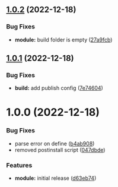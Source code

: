 ## [1.0.2](https://github.com/sws2apps/vite-plugin-package-version/compare/v1.0.1...v1.0.2) (2022-12-18)


### Bug Fixes

* **module:** build folder is empty ([27a9fcb](https://github.com/sws2apps/vite-plugin-package-version/commit/27a9fcb29870705927e776c7de414223125b206c))

## [1.0.1](https://github.com/sws2apps/vite-plugin-package-version/compare/v1.0.0...v1.0.1) (2022-12-18)


### Bug Fixes

* **build:** add publish config ([7e74604](https://github.com/sws2apps/vite-plugin-package-version/commit/7e74604e69e63b611dbcdaa0c74bd36d6259ec12))

# 1.0.0 (2022-12-18)


### Bug Fixes

* parse error on define ([b4ab908](https://github.com/sws2apps/vite-plugin-package-version/commit/b4ab908ba2a04247a124fa7813a11ba663a264be))
* removed postinstall script ([047dbde](https://github.com/sws2apps/vite-plugin-package-version/commit/047dbdeb3b699dd2c8be3f1b44f87686aa3f8259))


### Features

* **module:** initial release ([d63eb74](https://github.com/sws2apps/vite-plugin-package-version/commit/d63eb746272b6554a256f836b5564b423b408e5b))
